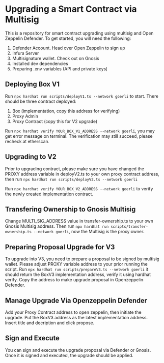 # Upgrading a Smart Contract via Multisig
This is a repository for smart contract upgrading using multisig and Open Zeppelin Defender. To get started, you will need the following:
  1. Defender Account. Head over Open Zeppelin to sign up
  2. Infura Server
  3. Multisignature wallet. Check out on Gnosis
  4. Installed dev dependencies
  5. Preparing .env variables (API and private keys)

## Deploying Box V1
Run ```npx hardhat run scripts/deployV1.ts --network goerli``` to start. There should be three contract deployed:
  1. Box (implementation, copy this address for verifying)
  2. Proxy Admin
  3. Proxy Contract (copy this for V2 upgrade)

Run ```npx hardhat verify YOUR_BOX_V1_ADDRESS --network goerli```, you may get error message on terminal. The verification may still succeed, please recheck at etherscan.

## Upgrading to V2
Prior to upgrading contract, please make sure you have changed the PROXY address variable in deployV2.ts to your own proxy contract address, then run ```npx hardhat run scripts/deployV2.ts --network goerli```

Run ```npx hardhat verify YOUR_BOX_V2_ADDRESS --network goerli``` to verify the newly created implementation contract.

## Transfering Ownership to Gnosis Multisig
Change MULTI_SIG_ADDRESS value in transfer-ownership.ts to your own Gnosis Multisig address. Then run ```npx hardhat run scripts/transfer-ownership.ts --network goerli```, now the Multisig is the proxy owner.

## Preparing Proposal Upgrade for V3
To upgrade into V3, you need to prepare a proposal to be signed by multisig wallet. Please adjust PROXY variable address to your prior running the script. Run ```npx hardhat run scripts/prepareV3.ts --network goerli``` it should return the BoxV3 implementation address, verify it using hardhat verify. Copy the address to make upgrade proposal in Openzeppelin Defender.

## Manage Upgrade Via Openzeppelin Defender
Add your Proxy Contract address to open zeppelin, then initiate the upgrade. Put the BoxV3 address as the latest implementation address. Insert title and decription and click propose.

## Sign and Execute
You can sign and execute the upgrade proposal via Defender or Gnosis. Once it is signed and executed, the upgrade should be applied.